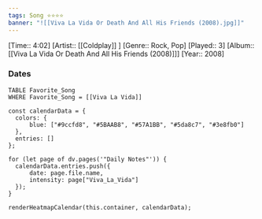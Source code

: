 ```yaml
---
tags: Song ⭐⭐⭐⭐ 
banner: "![[Viva La Vida Or Death And All His Friends (2008).jpg]]"
---
```

[Time:: 4:02]
[Artist:: [[Coldplay]] ]
[Genre:: Rock, Pop]
[Played:: 3]
[Album:: [[Viva La Vida Or Death And All His Friends (2008)]]]
[Year:: 2008]
### Dates
````dataview
TABLE Favorite_Song
WHERE Favorite_Song = [[Viva La Vida]]
````

  ```dataviewjs
const calendarData = { 
	colors: { 
		blue: ["#9ccfd8", "#5BAAB8", "#57A1BB", "#5da8c7", "#3e8fb0"] 
	}, 
	entries: [] 
}; 

for (let page of dv.pages('"Daily Notes"')) { 
	calendarData.entries.push({ 
		date: page.file.name, 
		intensity: page["Viva_La_Vida"]
	}); 
} 

renderHeatmapCalendar(this.container, calendarData);
```
